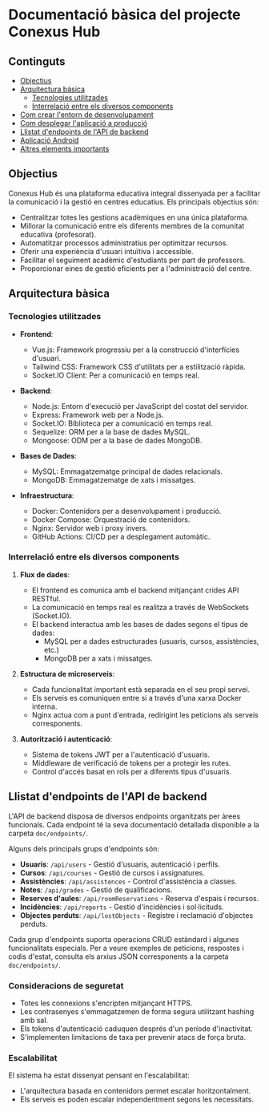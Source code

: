 # Documentació bàsica del projecte Conexus Hub

## Continguts
- [Objectius](#objectius)
- [Arquitectura bàsica](#arquitectura-bàsica)
  - [Tecnologies utilitzades](#tecnologies-utilitzades)
  - [Interrelació entre els diversos components](#interrelació-entre-els-diversos-components)
- [Com crear l'entorn de desenvolupament](#com-crear-lentorn-de-desenvolupament)
- [Com desplegar l'aplicació a producció](#com-desplegar-laplicació-a-producció)
- [Llistat d'endpoints de l'API de backend](#llistat-dendpoints-de-lapi-de-backend)
- [Aplicació Android](#aplicació-android)
- [Altres elements importants](#altres-elements-importants)

## Objectius
Conexus Hub és una plataforma educativa integral dissenyada per a facilitar la comunicació i la gestió en centres educatius. Els principals objectius són:

- Centralitzar totes les gestions acadèmiques en una única plataforma.
- Millorar la comunicació entre els diferents membres de la comunitat educativa (profesorat).
- Automatitzar processos administratius per optimitzar recursos.
- Oferir una experiència d'usuari intuïtiva i accessible.
- Facilitar el seguiment acadèmic d'estudiants per part de professors.
- Proporcionar eines de gestió eficients per a l'administració del centre.

## Arquitectura bàsica

### Tecnologies utilitzades
- **Frontend**: 
  - Vue.js: Framework progressiu per a la construcció d'interfícies d'usuari.
  - Tailwind CSS: Framework CSS d'utilitats per a estilització ràpida.
  - Socket.IO Client: Per a comunicació en temps real.

- **Backend**: 
  - Node.js: Entorn d'execució per JavaScript del costat del servidor.
  - Express: Framework web per a Node.js.
  - Socket.IO: Biblioteca per a comunicació en temps real.
  - Sequelize: ORM per a la base de dades MySQL.
  - Mongoose: ODM per a la base de dades MongoDB.

- **Bases de Dades**:
  - MySQL: Emmagatzematge principal de dades relacionals.
  - MongoDB: Emmagatzematge de xats i missatges.

- **Infraestructura**:
  - Docker: Contenidors per a desenvolupament i producció.
  - Docker Compose: Orquestració de contenidors.
  - Nginx: Servidor web i proxy invers.
  - GitHub Actions: CI/CD per a desplegament automàtic.

### Interrelació entre els diversos components
1. **Flux de dades**:
   - El frontend es comunica amb el backend mitjançant crides API RESTful.
   - La comunicació en temps real es realitza a través de WebSockets (Socket.IO).
   - El backend interactua amb les bases de dades segons el tipus de dades:
     - MySQL per a dades estructurades (usuaris, cursos, assistències, etc.)
     - MongoDB per a xats i missatges.

2. **Estructura de microserveis**:
   - Cada funcionalitat important està separada en el seu propi servei.
   - Els serveis es comuniquen entre si a través d'una xarxa Docker interna.
   - Nginx actua com a punt d'entrada, redirigint les peticions als serveis corresponents.

3. **Autorització i autenticació**:
   - Sistema de tokens JWT per a l'autenticació d'usuaris.
   - Middleware de verificació de tokens per a protegir les rutes.
   - Control d'accés basat en rols per a diferents tipus d'usuaris.

## Llistat d'endpoints de l'API de backend
L'API de backend disposa de diversos endpoints organitzats per àrees funcionals. Cada endpoint té la seva documentació detallada disponible a la carpeta `doc/endpoints/`.

Alguns dels principals grups d'endpoints són:

- **Usuaris**: `/api/users` - Gestió d'usuaris, autenticació i perfils.
- **Cursos**: `/api/courses` - Gestió de cursos i assignatures.
- **Assistències**: `/api/assistences` - Control d'assistència a classes.
- **Notes**: `/api/grades` - Gestió de qualificacions.
- **Reserves d'aules**: `/api/roomReservations` - Reserva d'espais i recursos.
- **Incidències**: `/api/reports` - Gestió d'incidències i sol·licituds.
- **Objectes perduts**: `/api/lostObjects` - Registre i reclamació d'objectes perduts.

Cada grup d'endpoints suporta operacions CRUD estàndard i algunes funcionalitats especials. Per a veure exemples de peticions, respostes i codis d'estat, consulta els arxius JSON corresponents a la carpeta `doc/endpoints/`.

### Consideracions de seguretat
- Totes les connexions s'encripten mitjançant HTTPS.
- Les contrasenyes s'emmagatzemen de forma segura utilitzant hashing amb sal.
- Els tokens d'autenticació caduquen després d'un període d'inactivitat.
- S'implementen limitacions de taxa per prevenir atacs de força bruta.

### Escalabilitat
El sistema ha estat dissenyat pensant en l'escalabilitat:
- L'arquitectura basada en contenidors permet escalar horitzontalment.
- Els serveis es poden escalar independentment segons les necessitats.

